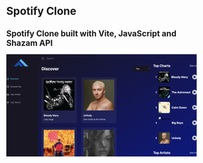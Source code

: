 # Spotify Clone


## Spotify Clone built with Vite, JavaScript and Shazam API
![](Screen%20Shot%202022-12-20%20at%203.36.27%20PM.png)